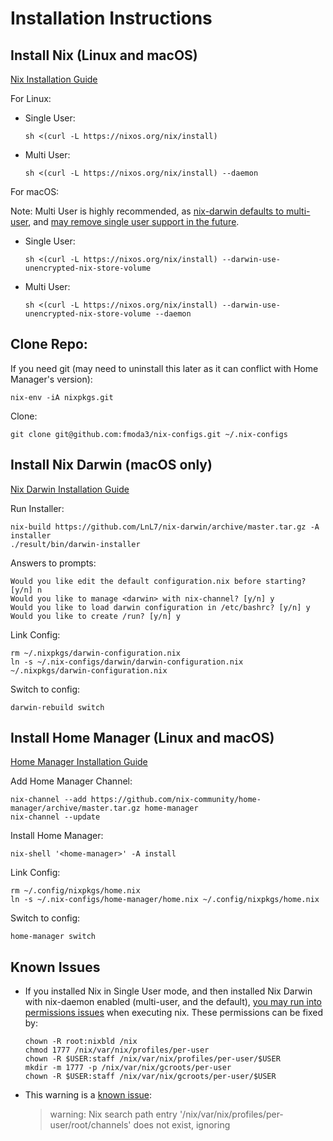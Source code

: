 # Installation Instructions

## Install Nix (Linux and macOS)

[Nix Installation Guide](https://nixos.org/manual/nix/stable/#ch-installing-binary)

For Linux:

* Single User:

      sh <(curl -L https://nixos.org/nix/install)

* Multi User:

      sh <(curl -L https://nixos.org/nix/install) --daemon

For macOS:

Note: Multi User is highly recommended, as [nix-darwin defaults to multi-user](https://github.com/LnL7/nix-darwin/issues/287), and [may remove single user support in the future](https://github.com/NixOS/nix/pull/4289).

* Single User:

      sh <(curl -L https://nixos.org/nix/install) --darwin-use-unencrypted-nix-store-volume

* Multi User:

      sh <(curl -L https://nixos.org/nix/install) --darwin-use-unencrypted-nix-store-volume --daemon

## Clone Repo:

If you need git (may need to uninstall this later as it can conflict with Home Manager's version):

    nix-env -iA nixpkgs.git

Clone:

    git clone git@github.com:fmoda3/nix-configs.git ~/.nix-configs

## Install Nix Darwin (macOS only)

[Nix Darwin Installation Guide](https://github.com/LnL7/nix-darwin#install)

Run Installer:

    nix-build https://github.com/LnL7/nix-darwin/archive/master.tar.gz -A installer
    ./result/bin/darwin-installer

Answers to prompts:

    Would you like edit the default configuration.nix before starting? [y/n] n
    Would you like to manage <darwin> with nix-channel? [y/n] y
    Would you like to load darwin configuration in /etc/bashrc? [y/n] y
    Would you like to create /run? [y/n] y

Link Config:

    rm ~/.nixpkgs/darwin-configuration.nix
    ln -s ~/.nix-configs/darwin/darwin-configuration.nix ~/.nixpkgs/darwin-configuration.nix

Switch to config:

    darwin-rebuild switch

## Install Home Manager (Linux and macOS)

[Home Manager Installation Guide](https://github.com/nix-community/home-manager#installation)

Add Home Manager Channel:

    nix-channel --add https://github.com/nix-community/home-manager/archive/master.tar.gz home-manager
    nix-channel --update

Install Home Manager:

    nix-shell '<home-manager>' -A install

Link Config:

    rm ~/.config/nixpkgs/home.nix
    ln -s ~/.nix-configs/home-manager/home.nix ~/.config/nixpkgs/home.nix

Switch to config:

    home-manager switch

## Known Issues

* If you installed Nix in Single User mode, and then installed Nix Darwin with nix-daemon enabled (multi-user, and the default), [you may run into permissions issues](https://github.com/LnL7/nix-darwin/issues/188) when executing nix.  These permissions can be fixed by:

      chown -R root:nixbld /nix
      chmod 1777 /nix/var/nix/profiles/per-user
      chown -R $USER:staff /nix/var/nix/profiles/per-user/$USER
      mkdir -m 1777 -p /nix/var/nix/gcroots/per-user
      chown -R $USER:staff /nix/var/nix/gcroots/per-user/$USER

* This warning is a [known issue](https://github.com/LnL7/nix-darwin/issues/295):

    > warning: Nix search path entry '/nix/var/nix/profiles/per-user/root/channels' does not exist, ignoring
